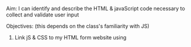 Aim: I can identify and describe the HTML & javaScript code necessary to collect and validate user input

Objectives: (this depends on the class's familiarity with JS)
1) Link jS & CSS to my HTML form website using <script> and <link>
2) Check value of variables using console.log(variable); and browser console
3) Modify submission output using conditional statement

Resources:
How to link css: 
https://www.w3schools.com/css/css_howto.asp\

How to link jS:
https://www.w3schools.com/tags/att_script_src.asp

How to check value of variables and send to console: 
https://www.w3schools.com/jsref/met_console_log.asp

How to check console and troubleshoot JS errors: 
https://w3colleges.org/developer-console-in-web-browsers/

How to make conditional statement in js:
https://www.w3schools.com/js/js_if_else.asp

Procedure:
1) Introduce students to starter code provided, ask them "what HTML tags seem to be part of our form?" ANSWER: Everything within the <form> element.
2) Identify the the CSS & JS links, remind students that these must be checked and correct before anything will display properly.
3) Demonstrate the websites functionality, asking the students "What are the possible outcomes/output?" ANSWER: The user will be told their username is blank, that their information is wrong, or that they are signed in and welcome to enter the site.
4) Demonstrate how console.log(username); will show their username in the console, this is for debussing purposes to make sure the value was correctly assigned.
5) Analyse the if statements inside of the "click function", ask the students about what they think the syntax of the condition is looking for.

Acitvitiy/Extension: Have students tweak the correct username and paswword variables, change the if statements themselves to check to see if ONLY their password is wrong, this will allow them to give the user additional feedback
   EXAMPLE: ADD THIS AFTER AN EXISTING IF AND BEFORE ELSE STATEMENT

   else if(username == correctusername && password != correctpassword){ //the != here checks to see if they are not entering the correct password
     titleText.innerHTML = "your password is wrong";
   }

